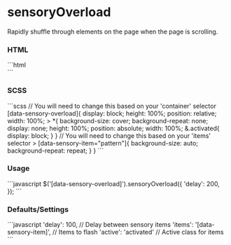 sensoryOverload
===============

Rapidly shuffle through elements on the page when the page is scrolling.

<h3>HTML</h3>
```html
<section data-sensory-overload>
	<div data-sensory-item class="activated" style="background-image: url('your-image-path');"></div>
	<div data-sensory-item data-background="your-image-path"></div>
	<div data-sensory-item="pattern" data-background="your-image-path"></div>
	<div data-sensory-item data-background="your-image-path"></div>
	<div data-sensory-item="pattern" data-background="your-image-path"></div>
</section>
```

<h3>SCSS</h3>
```scss
// You will need to change this based on your 'container' selector
[data-sensory-overload]{
	display: block;
	height: 100%;
	position: relative;
	width: 100%;
	> *{
		background-size: cover;
		background-repeat: none;
		display: none;
		height: 100%;
		position: absolute;
		width: 100%;
		&.activated{
			display: block;
		}
	}
	// You will need to change this based on your 'items' selector
	> [data-sensory-item="pattern"]{
		background-size: auto;
		background-repeat: repeat;
	}
}
```


<h3>Usage</h3>
```javascript
	$('[data-sensory-overload]').sensoryOverload({
		'delay': 200,
	});
```

<h3>Defaults/Settings</h3>
```javascript
	'delay': 100,				// Delay between sensory items
	'items': '[data-sensory-item]', // Items  to flash
	'active': 'activated'		// Active class for items
```
